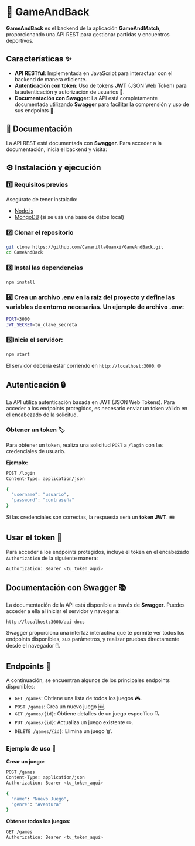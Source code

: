 # 🚀 GameAndBack  

**GameAndBack** es el backend de la aplicación **GameAndMatch**, proporcionando una API REST para gestionar partidas y encuentros deportivos.  
## Características ✨

- **API RESTful**: Implementada en JavaScript para interactuar con el backend de manera eficiente.
- **Autenticación con token**: Uso de tokens **JWT** (JSON Web Token) para la autenticación y autorización de usuarios 🔑.
- **Documentación con Swagger**: La API está completamente documentada utilizando **Swagger** para facilitar la comprensión y uso de sus endpoints 📄.

## 📖 Documentación  

La API REST está documentada con **Swagger**. Para acceder a la documentación, inicia el backend y visita:  


## ⚙️ Instalación y ejecución  

### 1️⃣ Requisitos previos  
Asegúrate de tener instalado:  
- [Node.js](https://nodejs.org/)  
- [MongoDB](https://www.mongodb.com/) (si se usa una base de datos local)  

### 2️⃣ Clonar el repositorio  
```bash
git clone https://github.com/CamarillaGuanxi/GameAndBack.git
cd GameAndBack
```
### 3️⃣ Instal las dependencias
```bash
npm install
```
### 4️⃣ Crea un archivo .env en la raíz del proyecto y define las variables de entorno necesarias. Un ejemplo de archivo .env:
```bash
PORT=3000
JWT_SECRET=tu_clave_secreta
```
### 5️⃣Inicia el servidor:
```bash
npm start
```

El servidor debería estar corriendo en `http://localhost:3000`. 🌐

## Autenticación 🔒

La API utiliza autenticación basada en JWT (JSON Web Tokens). Para acceder a los endpoints protegidos, es necesario enviar un token válido en el encabezado de la solicitud.

### Obtener un token 🏷️

Para obtener un token, realiza una solicitud `POST` a `/login` con las credenciales de usuario.

**Ejemplo:**
```bash
POST /login
Content-Type: application/json

{
  "username": "usuario",
  "password": "contraseña"
}
```
Si las credenciales son correctas, la respuesta será un **token JWT**. 🎟️

## Usar el token 💼

Para acceder a los endpoints protegidos, incluye el token en el encabezado `Authorization` de la siguiente manera:

```bash
Authorization: Bearer <tu_token_aqui>
```
## Documentación con Swagger 📚

La documentación de la API está disponible a través de **Swagger**. Puedes acceder a ella al iniciar el servidor y navegar a:

```bash
http://localhost:3000/api-docs
```
Swagger proporciona una interfaz interactiva que te permite ver todos los endpoints disponibles, sus parámetros, y realizar pruebas directamente desde el navegador 🖱️.

## Endpoints 📍

A continuación, se encuentran algunos de los principales endpoints disponibles:

- `GET /games`: Obtiene una lista de todos los juegos 🎮.
- `POST /games`: Crea un nuevo juego 🆕.
- `GET /games/{id}`: Obtiene detalles de un juego específico 🔍.
- `PUT /games/{id}`: Actualiza un juego existente ✏️.
- `DELETE /games/{id}`: Elimina un juego 🗑️.

### Ejemplo de uso 🔧

**Crear un juego:**

```bash
POST /games
Content-Type: application/json
Authorization: Bearer <tu_token_aqui>

{
  "name": "Nuevo Juego",
  "genre": "Aventura"
}
```
**Obtener todos los juegos:**

```bash
GET /games
Authorization: Bearer <tu_token_aqui>
```
